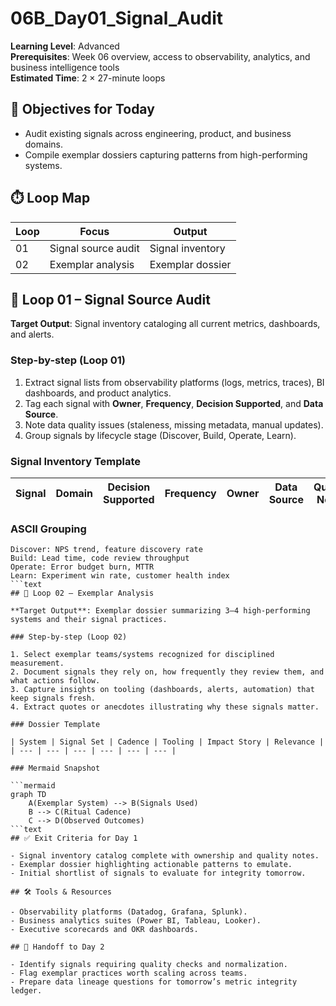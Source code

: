 ﻿# 06B_Day01_Signal_Audit

**Learning Level**: Advanced  
**Prerequisites**: Week 06 overview, access to observability, analytics, and business intelligence tools  
**Estimated Time**: 2 × 27-minute loops

## 🎯 Objectives for Today

- Audit existing signals across engineering, product, and business domains.
- Compile exemplar dossiers capturing patterns from high-performing systems.

## ⏱️ Loop Map

| Loop | Focus | Output |
| --- | --- | --- |
| 01 | Signal source audit | Signal inventory |
| 02 | Exemplar analysis | Exemplar dossier |

## 📡 Loop 01 – Signal Source Audit

**Target Output**: Signal inventory cataloging all current metrics, dashboards, and alerts.

### Step-by-step (Loop 01)

1. Extract signal lists from observability platforms (logs, metrics, traces), BI dashboards, and product analytics.
2. Tag each signal with **Owner**, **Frequency**, **Decision Supported**, and **Data Source**.
3. Note data quality issues (staleness, missing metadata, manual updates).
4. Group signals by lifecycle stage (Discover, Build, Operate, Learn).

### Signal Inventory Template

| Signal | Domain | Decision Supported | Frequency | Owner | Data Source | Quality Notes |
| --- | --- | --- | --- | --- | --- | --- |

### ASCII Grouping

```text
Discover: NPS trend, feature discovery rate
Build: Lead time, code review throughput
Operate: Error budget burn, MTTR
Learn: Experiment win rate, customer health index
```text
## 🌟 Loop 02 – Exemplar Analysis

**Target Output**: Exemplar dossier summarizing 3–4 high-performing systems and their signal practices.

### Step-by-step (Loop 02)

1. Select exemplar teams/systems recognized for disciplined measurement.
2. Document signals they rely on, how frequently they review them, and what actions follow.
3. Capture insights on tooling (dashboards, alerts, automation) that keep signals fresh.
4. Extract quotes or anecdotes illustrating why these signals matter.

### Dossier Template

| System | Signal Set | Cadence | Tooling | Impact Story | Relevance |
| --- | --- | --- | --- | --- | --- |

### Mermaid Snapshot

```mermaid
graph TD
    A(Exemplar System) --> B(Signals Used)
    B --> C(Ritual Cadence)
    C --> D(Observed Outcomes)
```text
## ✅ Exit Criteria for Day 1

- Signal inventory catalog complete with ownership and quality notes.
- Exemplar dossier highlighting actionable patterns to emulate.
- Initial shortlist of signals to evaluate for integrity tomorrow.

## 🛠️ Tools & Resources

- Observability platforms (Datadog, Grafana, Splunk).
- Business analytics suites (Power BI, Tableau, Looker).
- Executive scorecards and OKR dashboards.

## 🔄 Handoff to Day 2

- Identify signals requiring quality checks and normalization.
- Flag exemplar practices worth scaling across teams.
- Prepare data lineage questions for tomorrow’s metric integrity ledger.
